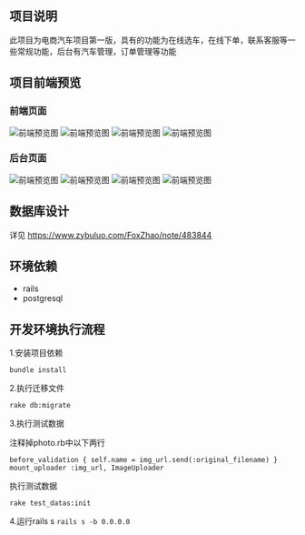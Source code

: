 ## 项目说明
此项目为电商汽车项目第一版，具有的功能为在线选车，在线下单，联系客服等一些常规功能，后台有汽车管理，订单管理等功能

## 项目前端预览
### 前端页面
![前端预览图](http://7xt7pr.com1.z0.glb.clouddn.com/preview.jpg)
![前端预览图](http://7xt7pr.com1.z0.glb.clouddn.com/preview2.jpg)
![前端预览图](http://7xt7pr.com1.z0.glb.clouddn.com/preview3.jpg)
![前端预览图](http://7xt7pr.com1.z0.glb.clouddn.com/preview4.jpg)
### 后台页面
![前端预览图](http://7xt7pr.com1.z0.glb.clouddn.com/preview5.jpg)
![前端预览图](http://7xt7pr.com1.z0.glb.clouddn.com/preview6.jpg)
![前端预览图](http://7xt7pr.com1.z0.glb.clouddn.com/preview7.jpg)
![前端预览图](http://7xt7pr.com1.z0.glb.clouddn.com/preview8.jpg)

## 数据库设计
详见 https://www.zybuluo.com/FoxZhao/note/483844

## 环境依赖
* rails
* postgresql

## 开发环境执行流程
1.安装项目依赖

 `bundle install`

2.执行迁移文件

 `rake db:migrate`

3.执行测试数据

注释掉photo.rb中以下两行

`before_validation { self.name = img_url.send(:original_filename) }`
`mount_uploader :img_url, ImageUploader`

执行测试数据

`rake test_datas:init`

4.运行rails s
`rails s -b 0.0.0.0`
